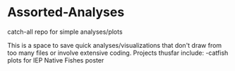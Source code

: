 # Assorted-Analyses
catch-all repo for simple analyses/plots

This is a space to save quick analyses/visualizations that don't draw from too many files or involve extensive coding. Projects thusfar include:
-catfish plots for IEP Native Fishes poster
